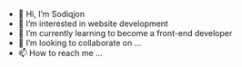 - 👋 Hi, I’m Sodiqjon
- 👀 I’m interested in website development 
- 🌱 I’m currently learning to become a front-end developer
- 💞️ I’m looking to collaborate on ...
- 📫 How to reach me ...

<!---
Sodiqjon1/Sodiqjon1 is a ✨ special ✨ repository because its `README.md` (this file) appears on your GitHub profile.
You can click the Preview link to take a look at your changes.
--->
